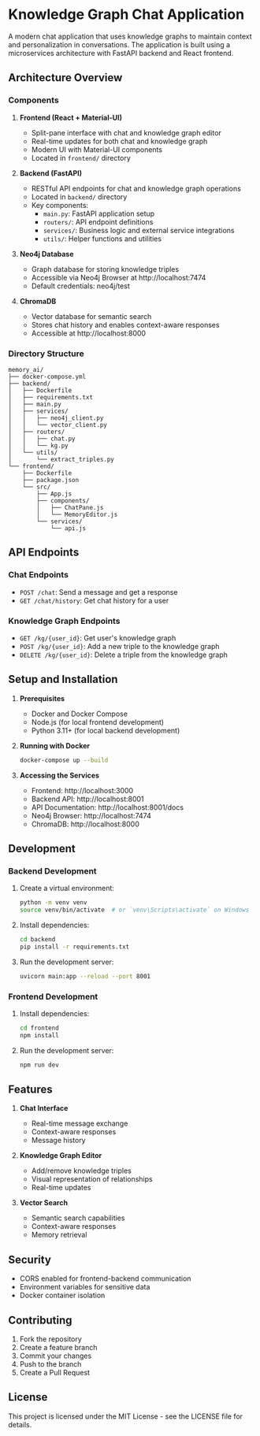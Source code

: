 # Knowledge Graph Chat Application

A modern chat application that uses knowledge graphs to maintain context and personalization in conversations. The application is built using a microservices architecture with FastAPI backend and React frontend.

## Architecture Overview

### Components

1. **Frontend (React + Material-UI)**
   - Split-pane interface with chat and knowledge graph editor
   - Real-time updates for both chat and knowledge graph
   - Modern UI with Material-UI components
   - Located in `frontend/` directory

2. **Backend (FastAPI)**
   - RESTful API endpoints for chat and knowledge graph operations
   - Located in `backend/` directory
   - Key components:
     - `main.py`: FastAPI application setup
     - `routers/`: API endpoint definitions
     - `services/`: Business logic and external service integrations
     - `utils/`: Helper functions and utilities

3. **Neo4j Database**
   - Graph database for storing knowledge triples
   - Accessible via Neo4j Browser at http://localhost:7474
   - Default credentials: neo4j/test

4. **ChromaDB**
   - Vector database for semantic search
   - Stores chat history and enables context-aware responses
   - Accessible at http://localhost:8000

### Directory Structure

```
memory_ai/
├── docker-compose.yml
├── backend/
│   ├── Dockerfile
│   ├── requirements.txt
│   ├── main.py
│   ├── services/
│   │   ├── neo4j_client.py
│   │   └── vector_client.py
│   ├── routers/
│   │   ├── chat.py
│   │   └── kg.py
│   └── utils/
│       └── extract_triples.py
└── frontend/
    ├── Dockerfile
    ├── package.json
    └── src/
        ├── App.js
        ├── components/
        │   ├── ChatPane.js
        │   └── MemoryEditor.js
        └── services/
            └── api.js
```

## API Endpoints

### Chat Endpoints
- `POST /chat`: Send a message and get a response
- `GET /chat/history`: Get chat history for a user

### Knowledge Graph Endpoints
- `GET /kg/{user_id}`: Get user's knowledge graph
- `POST /kg/{user_id}`: Add a new triple to the knowledge graph
- `DELETE /kg/{user_id}`: Delete a triple from the knowledge graph

## Setup and Installation

1. **Prerequisites**
   - Docker and Docker Compose
   - Node.js (for local frontend development)
   - Python 3.11+ (for local backend development)

2. **Running with Docker**
   ```bash
   docker-compose up --build
   ```

3. **Accessing the Services**
   - Frontend: http://localhost:3000
   - Backend API: http://localhost:8001
   - API Documentation: http://localhost:8001/docs
   - Neo4j Browser: http://localhost:7474
   - ChromaDB: http://localhost:8000

## Development

### Backend Development
1. Create a virtual environment:
   ```bash
   python -m venv venv
   source venv/bin/activate  # or `venv\Scripts\activate` on Windows
   ```

2. Install dependencies:
   ```bash
   cd backend
   pip install -r requirements.txt
   ```

3. Run the development server:
   ```bash
   uvicorn main:app --reload --port 8001
   ```

### Frontend Development
1. Install dependencies:
   ```bash
   cd frontend
   npm install
   ```

2. Run the development server:
   ```bash
   npm run dev
   ```

## Features

1. **Chat Interface**
   - Real-time message exchange
   - Context-aware responses
   - Message history

2. **Knowledge Graph Editor**
   - Add/remove knowledge triples
   - Visual representation of relationships
   - Real-time updates

3. **Vector Search**
   - Semantic search capabilities
   - Context-aware responses
   - Memory retrieval

## Security

- CORS enabled for frontend-backend communication
- Environment variables for sensitive data
- Docker container isolation

## Contributing

1. Fork the repository
2. Create a feature branch
3. Commit your changes
4. Push to the branch
5. Create a Pull Request

## License

This project is licensed under the MIT License - see the LICENSE file for details.
